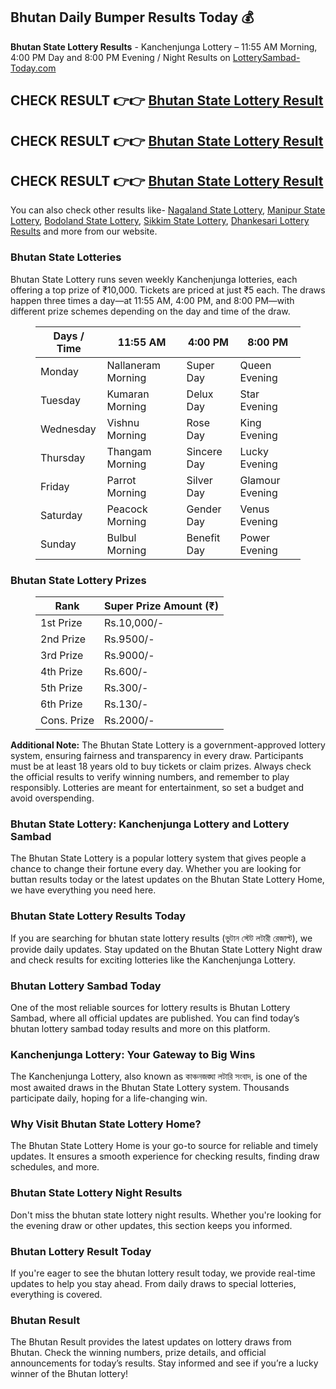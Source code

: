 ## Bhutan Daily Bumper Results Today 💰

**Bhutan State Lottery Results** - Kanchenjunga Lottery – 11:55 AM Morning, 4:00 PM Day and 8:00 PM Evening / Night Results on [LotterySambad-Today.com](https://lotterysambad-today.com/)

## CHECK RESULT 👉👉 [Bhutan State Lottery Result](https://lotterysambad-today.com/bhutan-state-lottery-results-today/)
## CHECK RESULT 👉👉 [Bhutan State Lottery Result](https://lotterysambad-today.com/bhutan-state-lottery-results-today/)
## CHECK RESULT 👉👉 [Bhutan State Lottery Result](https://lotterysambad-today.com/bhutan-state-lottery-results-today/)

<p>You can also check other results like- <a href="https://lotterysambad-today.com/">Nagaland State Lottery</a>, <a href="https://lotterysambad-today.com/manipur-lottery-result-today/">Manipur State Lottery</a>, <a href="https://lotterysambad-today.com/bodoland-lottery-results-today/">Bodoland State Lottery</a>, <a href="https://lotterysambad-today.com/sikkim-state-lottery-result-today/">Sikkim State Lottery</a>, <a href="https://lotterysambad-today.com/dhankesari-lottery-sambad/">Dhankesari Lottery Results</a> and more from our website.</p>

### Bhutan State Lotteries
Bhutan State Lottery runs seven weekly Kanchenjunga lotteries, each offering a top prize of ₹10,000. Tickets are priced at just ₹5 each. The draws happen three times a day—at 11:55 AM, 4:00 PM, and 8:00 PM—with different prize schemes depending on the day and time of the draw.

<figure class="wp-block-table is-style-regular"><table class="has-fixed-layout"><thead><tr><th><strong>Days</strong> / Time</th><th><strong>11:55 AM</strong></th><th><strong><strong>4:00 PM</strong></strong></th><th><strong><strong>8:00 PM</strong></strong></th></tr></thead><tbody><tr><td>Monday</td><td>Nallaneram Morning</td><td>Super Day</td><td>Queen Evening</td></tr><tr><td>Tuesday</td><td>Kumaran Morning</td><td>Delux Day</td><td>Star Evening</td></tr><tr><td>Wednesday</td><td>Vishnu Morning</td><td>Rose Day</td><td>King Evening</td></tr><tr><td>Thursday</td><td>Thangam Morning</td><td>Sincere Day</td><td>Lucky Evening</td></tr><tr><td>Friday</td><td>Parrot Morning</td><td>Silver Day</td><td>Glamour Evening</td></tr><tr><td>Saturday</td><td>Peacock Morning</td><td>Gender Day</td><td>Venus Evening</td></tr><tr><td>Sunday</td><td>Bulbul Morning</td><td>Benefit Day</td><td>Power Evening</td></tr></tbody></table></figure>

### Bhutan State Lottery Prizes

<figure class="wp-block-table is-style-regular"><table class="has-fixed-layout"><thead><tr><th><strong>Rank</strong></th><th><strong>Super Prize Amount (₹)</strong></th></tr></thead><tbody><tr><td>1st Prize</td><td>Rs.10,000/-</td></tr><tr><td>2nd Prize</td><td>Rs.9500/-</td></tr><tr><td>3rd Prize</td><td>Rs.9000/-</td></tr><tr><td>4th Prize</td><td>Rs.600/-</td></tr><tr><td>5th Prize</td><td>Rs.300/-</td></tr><tr><td>6th Prize</td><td>Rs.130/-</td></tr><tr><td>Cons. Prize</td><td>Rs.2000/-</td></tr></tbody></table></figure>

**Additional Note:** The Bhutan State Lottery is a government-approved lottery system, ensuring fairness and transparency in every draw. Participants must be at least 18 years old to buy tickets or claim prizes. Always check the official results to verify winning numbers, and remember to play responsibly. Lotteries are meant for entertainment, so set a budget and avoid overspending.

### Bhutan State Lottery: Kanchenjunga Lottery and Lottery Sambad
The Bhutan State Lottery is a popular lottery system that gives people a chance to change their fortune every day. Whether you are looking for buttan results today or the latest updates on the Bhutan State Lottery Home, we have everything you need here.

### Bhutan State Lottery Results Today
If you are searching for bhutan state lottery results (ভুটান স্টেট লটারী রেজাল্ট), we provide daily updates. Stay updated on the Bhutan State Lottery Night draw and check results for exciting lotteries like the Kanchenjunga Lottery.

### Bhutan Lottery Sambad Today
One of the most reliable sources for lottery results is Bhutan Lottery Sambad, where all official updates are published. You can find today’s bhutan lottery sambad today results and more on this platform.

### Kanchenjunga Lottery: Your Gateway to Big Wins
The Kanchenjunga Lottery, also known as কাঞ্চনজঙ্ঘা লটারি সংবাদ, is one of the most awaited draws in the Bhutan State Lottery system. Thousands participate daily, hoping for a life-changing win.

### Why Visit Bhutan State Lottery Home?
The Bhutan State Lottery Home is your go-to source for reliable and timely updates. It ensures a smooth experience for checking results, finding draw schedules, and more.

### Bhutan State Lottery Night Results
Don't miss the bhutan state lottery night results. Whether you're looking for the evening draw or other updates, this section keeps you informed.

### Bhutan Lottery Result Today
If you're eager to see the bhutan lottery result today, we provide real-time updates to help you stay ahead. From daily draws to special lotteries, everything is covered.

### Bhutan Result
The Bhutan Result provides the latest updates on lottery draws from Bhutan. Check the winning numbers, prize details, and official announcements for today’s results. Stay informed and see if you’re a lucky winner of the Bhutan lottery!


